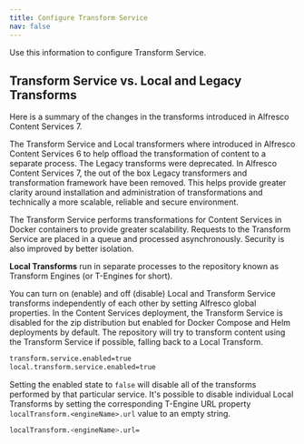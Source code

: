 ```yaml
---
title: Configure Transform Service
nav: false
---
```


Use this information to configure Transform Service.

## Transform Service vs. Local and Legacy Transforms

Here is a summary of the changes in the transforms introduced in Alfresco Content Services 7.

The Transform Service and Local transformers where introduced in Alfresco Content Services 6 to help offload the 
transformation of content to a separate process. The Legacy transforms were deprecated. In Alfresco Content Services 7, 
the out of the box Legacy transformers and transformation framework have been removed. This helps provide greater clarity 
around installation and administration of transformations and technically a more scalable, reliable and secure environment.

The Transform Service performs transformations for Content Services in Docker containers to provide greater scalability. 
Requests to the Transform Service are placed in a queue and processed asynchronously. Security is also improved by better isolation.

**Local Transforms** run in separate processes to the repository known as Transform Engines (or T-Engines for short).

You can turn on (enable) and off (disable) Local and Transform Service transforms independently of each other 
by setting Alfresco global properties. In the Content Services deployment, the Transform Service is disabled for the 
zip distribution but enabled for Docker Compose and Helm deployments by default. The repository will try to transform 
content using the Transform Service if possible, falling back to a Local Transform. 

```bash
transform.service.enabled=true
local.transform.service.enabled=true
```

Setting the enabled state to `false` will disable all of the transforms performed by that particular service. It's 
possible to disable individual Local Transforms by setting the corresponding T-Engine URL property 
`localTransform.<engineName>.url` value to an empty string.

```bash
localTransform.<engineName>.url=
```
